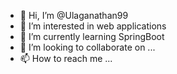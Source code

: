 - 👋 Hi, I’m @Ulaganathan99
- 👀 I’m interested in web applications
- 🌱 I’m currently learning SpringBoot
- 💞️ I’m looking to collaborate on ...
- 📫 How to reach me ...

<!---
Ulaganathan99/Ulaganathan99 is a ✨ special ✨ repository because its `README.md` (this file) appears on your GitHub profile.
You can click the Preview link to take a look at your changes.
--->
